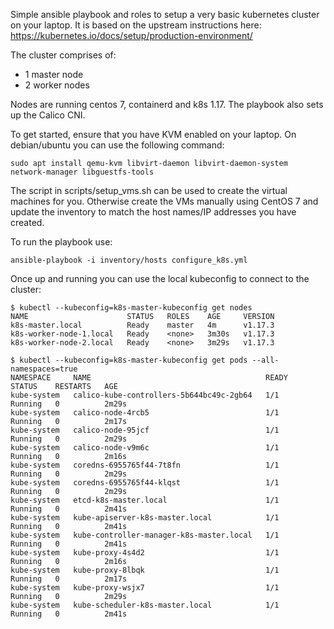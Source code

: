 Simple ansible playbook and roles to setup a very basic kubernetes cluster on your laptop. It is based on the upstream instructions here: https://kubernetes.io/docs/setup/production-environment/

The cluster comprises of:

* 1 master node
* 2 worker nodes

Nodes are running centos 7, containerd and k8s 1.17. The playbook also sets up the Calico CNI.

To get started, ensure that you have KVM enabled on your laptop. On debian/ubuntu you can use the following command:
```
sudo apt install qemu-kvm libvirt-daemon libvirt-daemon-system network-manager libguestfs-tools
```

The script in scripts/setup_vms.sh can be used to create the virtual machines for you. Otherwise create the VMs manually using CentOS 7 and update the inventory to match the host names/IP addresses you have created.

To run the playbook use:
```
ansible-playbook -i inventory/hosts configure_k8s.yml
```

Once up and running you can use the local kubeconfig to connect to the cluster:

```
$ kubectl --kubeconfig=k8s-master-kubeconfig get nodes
NAME                      STATUS   ROLES    AGE     VERSION
k8s-master.local          Ready    master   4m      v1.17.3
k8s-worker-node-1.local   Ready    <none>   3m30s   v1.17.3
k8s-worker-node-2.local   Ready    <none>   3m29s   v1.17.3

$ kubectl --kubeconfig=k8s-master-kubeconfig get pods --all-namespaces=true
NAMESPACE     NAME                                       READY   STATUS    RESTARTS   AGE
kube-system   calico-kube-controllers-5b644bc49c-2gb64   1/1     Running   0          2m29s
kube-system   calico-node-4rcb5                          1/1     Running   0          2m17s
kube-system   calico-node-95jcf                          1/1     Running   0          2m29s
kube-system   calico-node-v9m6c                          1/1     Running   0          2m16s
kube-system   coredns-6955765f44-7t8fn                   1/1     Running   0          2m29s
kube-system   coredns-6955765f44-klqst                   1/1     Running   0          2m29s
kube-system   etcd-k8s-master.local                      1/1     Running   0          2m41s
kube-system   kube-apiserver-k8s-master.local            1/1     Running   0          2m41s
kube-system   kube-controller-manager-k8s-master.local   1/1     Running   0          2m41s
kube-system   kube-proxy-4s4d2                           1/1     Running   0          2m16s
kube-system   kube-proxy-8lbqk                           1/1     Running   0          2m17s
kube-system   kube-proxy-wsjx7                           1/1     Running   0          2m29s
kube-system   kube-scheduler-k8s-master.local            1/1     Running   0          2m41s

```
